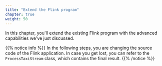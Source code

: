 ```yaml
---
title: "Extend the Flink program"
chapter: true
weight: 50
---
```


In this chapter, you'll extend the existing Flink program with the advanced capabilities we've just discussed.

{{% notice info %}}
In the following steps, you are changing the source code of the Flink application. In case you get lost, you can refer to the `ProcessTaxiStream` class, which contains the final result.
{{% /notice %}}
